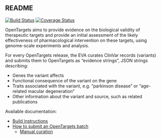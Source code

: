 ## README ##

[![Build Status](https://travis-ci.com/EBIvariation/eva-cttv-pipeline.svg?branch=master)](https://travis-ci.com/EBIvariation/eva-cttv-pipeline)
[![Coverage Status](https://coveralls.io/repos/github/EBIvariation/eva-cttv-pipeline/badge.svg?branch=master)](https://coveralls.io/github/EBIvariation/eva-cttv-pipeline?branch=master)

OpenTargets aims to provide evidence on the biological validity of therapeutic targets and provide an initial assessment
of the likely effectiveness of pharmacological intervention on these targets, using genome-scale experiments and
analysis.

For every OpenTargets release, the EVA curates ClinVar records (variants) and submits them to OpenTargets as “evidence
strings”, JSON strings describing:

* Genes the variant affects
* Functional consequence of the variant on the gene
* Traits associated with the variant, e.g. “parkinson disease” or “age-related macular degeneration”
* Other information about the variant and source, such as related publications

Available documentation:
* [Build instructions](docs/build.md)
* [How to submit an OpenTargets batch](docs/submit-opentargets-batch.md)
  + [Manual curation](docs/manual_curation.md)
